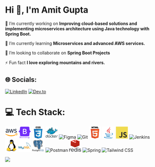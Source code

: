 <h1 align="left">Hi 👋, I'm Amit Gupta</h1>

 🔭 I’m currently working on **Improving cloud-based solutions and implementing microservices architecture using Java technology with Spring Boot.**

 🌱 I’m currently learning **Microservices and advanced AWS services.**

 👯 I’m looking to collaborate on **Spring Boot Projects**

 ⚡ Fun fact **I love exploring mountains and rivers.**
 

## 🌐 Socials:
[![LinkedIn](https://img.shields.io/badge/LinkedIn-%230077B5.svg?logo=linkedin&logoColor=white)](https://linkedin.com/in/amitguptaa09/) [![Dev.to](https://img.shields.io/badge/-Dev.to-FE7A16?logo=dev.to&logoColor=white)](https://dev.to/amit09)

# 💻 Tech Stack:

<img src="https://raw.githubusercontent.com/devicons/devicon/master/icons/amazonwebservices/amazonwebservices-original-wordmark.svg" alt="AWS" width="40" height="40"> 
<img src="https://raw.githubusercontent.com/devicons/devicon/master/icons/bootstrap/bootstrap-plain-wordmark.svg" alt="Bootstrap" width="40" height="40">
<img src="https://raw.githubusercontent.com/devicons/devicon/master/icons/css3/css3-original-wordmark.svg" alt="CSS3" width="40" height="40">
<img src="https://raw.githubusercontent.com/devicons/devicon/master/icons/docker/docker-original-wordmark.svg" alt="Docker" width="40" height="40">
<img src="https://www.vectorlogo.zone/logos/figma/figma-icon.svg" alt="Figma" width="40" height="40">
<img src="https://www.vectorlogo.zone/logos/git-scm/git-scm-icon.svg" alt="Git" width="40" height="40">

<img src="https://raw.githubusercontent.com/devicons/devicon/master/icons/html5/html5-original-wordmark.svg" alt="HTML5" width="40" height="40">
<img src="https://raw.githubusercontent.com/devicons/devicon/master/icons/java/java-original.svg" alt="Java" width="40" height="40">
<img src="https://raw.githubusercontent.com/devicons/devicon/master/icons/javascript/javascript-original.svg" alt="JavaScript" width="40" height="40">
<img src="https://www.vectorlogo.zone/logos/jenkins/jenkins-icon.svg" alt="Jenkins" width="40" height="40">
<img src="https://raw.githubusercontent.com/devicons/devicon/master/icons/linux/linux-original.svg" alt="Linux" width="40" height="40">
<img src="https://raw.githubusercontent.com/devicons/devicon/master/icons/mysql/mysql-original-wordmark.svg" alt="MySQL" width="40" height="40">

<img src="https://raw.githubusercontent.com/devicons/devicon/master/icons/postgresql/postgresql-original-wordmark.svg" alt="PostgreSQL" width="40" height="40">
<img src="https://www.vectorlogo.zone/logos/getpostman/getpostman-icon.svg" alt="Postman" width="40" height="40">
<img src="https://raw.githubusercontent.com/devicons/devicon/master/icons/redis/redis-original-wordmark.svg" alt="Redis" width="40" height="40">
<img src="https://www.vectorlogo.zone/logos/springio/springio-icon.svg" alt="Spring" width="40" height="40">
<img src="https://www.vectorlogo.zone/logos/tailwindcss/tailwindcss-icon.svg" alt="Tailwind CSS" width="40" height="40">




[![](https://visitcount.itsvg.in/api?id=Amit&label=Profile%20Views&color=12&pretty=false)](https://visitcount.itsvg.in)

